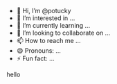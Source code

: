 - 👋 Hi, I’m @potucky
- 👀 I’m interested in ...
- 🌱 I’m currently learning ...
- 💞️ I’m looking to collaborate on ...
- 📫 How to reach me ...
- 😄 Pronouns: ...
- ⚡ Fun fact: ...

<!---
potucky/potucky is a ✨ special ✨ repository because its `README.md` (this file) appears on your GitHub profile.
You can click the Preview link to take a look at your changes.
--->hello
